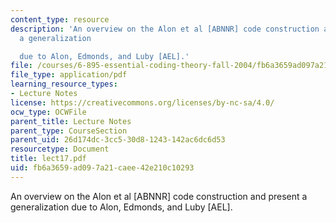 ```yaml
---
content_type: resource
description: 'An overview on the Alon et al [ABNNR] code construction and present
  a generalization

  due to Alon, Edmonds, and Luby [AEL].'
file: /courses/6-895-essential-coding-theory-fall-2004/fb6a3659ad097a21caee42e210c10293_lect17.pdf
file_type: application/pdf
learning_resource_types:
- Lecture Notes
license: https://creativecommons.org/licenses/by-nc-sa/4.0/
ocw_type: OCWFile
parent_title: Lecture Notes
parent_type: CourseSection
parent_uid: 26d174dc-3cc5-30d8-1243-142ac6dc6d53
resourcetype: Document
title: lect17.pdf
uid: fb6a3659-ad09-7a21-caee-42e210c10293
---
```

An overview on the Alon et al [ABNNR] code construction and present a generalization
due to Alon, Edmonds, and Luby [AEL].